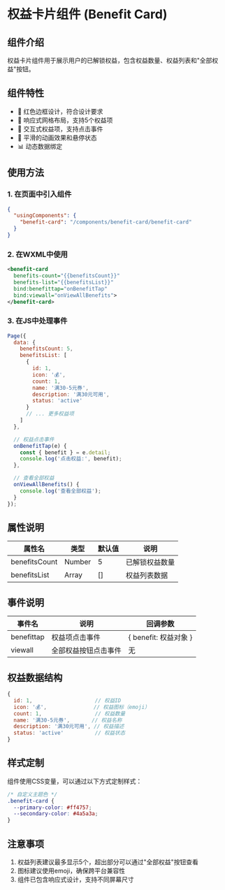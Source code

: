 # 权益卡片组件 (Benefit Card)

## 组件介绍

权益卡片组件用于展示用户的已解锁权益，包含权益数量、权益列表和"全部权益"按钮。

## 组件特性

- 🎨 红色边框设计，符合设计要求
- 📱 响应式网格布局，支持5个权益项
- 🎯 交互式权益项，支持点击事件
- 🔄 平滑的动画效果和悬停状态
- 📊 动态数据绑定

## 使用方法

### 1. 在页面中引入组件

```json
{
  "usingComponents": {
    "benefit-card": "/components/benefit-card/benefit-card"
  }
}
```

### 2. 在WXML中使用

```xml
<benefit-card 
  benefits-count="{{benefitsCount}}"
  benefits-list="{{benefitsList}}"
  bind:benefittap="onBenefitTap"
  bind:viewall="onViewAllBenefits">
</benefit-card>
```

### 3. 在JS中处理事件

```javascript
Page({
  data: {
    benefitsCount: 5,
    benefitsList: [
      {
        id: 1,
        icon: '💰',
        count: 1,
        name: '满30-5元券',
        description: '满30元可用',
        status: 'active'
      }
      // ... 更多权益项
    ]
  },

  // 权益点击事件
  onBenefitTap(e) {
    const { benefit } = e.detail;
    console.log('点击权益:', benefit);
  },

  // 查看全部权益
  onViewAllBenefits() {
    console.log('查看全部权益');
  }
});
```

## 属性说明

| 属性名 | 类型 | 默认值 | 说明 |
|--------|------|--------|------|
| benefitsCount | Number | 5 | 已解锁权益数量 |
| benefitsList | Array | [] | 权益列表数据 |

## 事件说明

| 事件名 | 说明 | 回调参数 |
|--------|------|----------|
| benefittap | 权益项点击事件 | { benefit: 权益对象 } |
| viewall | 全部权益按钮点击事件 | 无 |

## 权益数据结构

```javascript
{
  id: 1,                    // 权益ID
  icon: '💰',               // 权益图标（emoji）
  count: 1,                 // 权益数量
  name: '满30-5元券',       // 权益名称
  description: '满30元可用', // 权益描述
  status: 'active'          // 权益状态
}
```

## 样式定制

组件使用CSS变量，可以通过以下方式定制样式：

```css
/* 自定义主题色 */
.benefit-card {
  --primary-color: #ff4757;
  --secondary-color: #4a5a3a;
}
```

## 注意事项

1. 权益列表建议最多显示5个，超出部分可以通过"全部权益"按钮查看
2. 图标建议使用emoji，确保跨平台兼容性
3. 组件已包含响应式设计，支持不同屏幕尺寸 